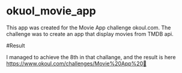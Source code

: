 # okuol_movie_app

This app was created for the Movie App challenge okoul.com. The challenge was to create an app that display movies from TMDB api. 

#Result

I managed to achieve the 8th in that challange, and the result is here https://www.okoul.com/challenges/Movie%20App%20🎥
